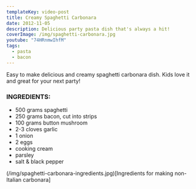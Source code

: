 ```yaml
---
templateKey: video-post
title: Creamy Spaghetti Carbonara
date: 2012-11-05
description: Delicious party pasta dish that's always a hit!
coverImage: /img/spaghetti-carbonara.jpg
youtube: "74HRnmwIhfM"
tags:
  - pasta
  - bacon
---
```


Easy to make delicious and creamy spaghetti carbonara dish. Kids love it and great for your next party!

### INGREDIENTS:
* 500 grams spaghetti
* 250 grams bacon, cut into strips
* 100 grams button mushroom
* 2-3 cloves garlic
* 1 onion
* 2 eggs
* cooking cream
* parsley
* salt & black pepper

(/img/spaghetti-carbonara-ingredients.jpg)[Ingredients for making non-Italian carbonara]
